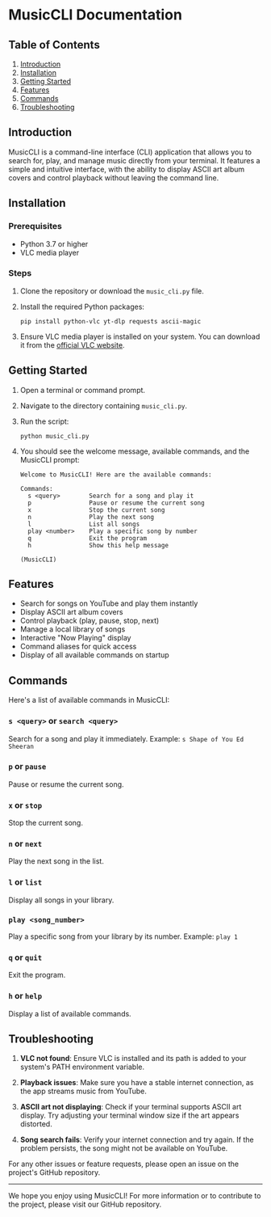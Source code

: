 # MusicCLI Documentation

## Table of Contents
1. [Introduction](#introduction)
2. [Installation](#installation)
3. [Getting Started](#getting-started)
4. [Features](#features)
5. [Commands](#commands)
6. [Troubleshooting](#troubleshooting)

## Introduction

MusicCLI is a command-line interface (CLI) application that allows you to search for, play, and manage music directly from your terminal. It features a simple and intuitive interface, with the ability to display ASCII art album covers and control playback without leaving the command line.

## Installation

### Prerequisites

- Python 3.7 or higher
- VLC media player

### Steps

1. Clone the repository or download the `music_cli.py` file.

2. Install the required Python packages:

   ```
   pip install python-vlc yt-dlp requests ascii-magic
   ```

3. Ensure VLC media player is installed on your system. You can download it from the [official VLC website](https://www.videolan.org/vlc/).

## Getting Started

1. Open a terminal or command prompt.

2. Navigate to the directory containing `music_cli.py`.

3. Run the script:

   ```
   python music_cli.py
   ```

4. You should see the welcome message, available commands, and the MusicCLI prompt:

   ```
   Welcome to MusicCLI! Here are the available commands:

   Commands:
     s <query>        Search for a song and play it
     p                Pause or resume the current song
     x                Stop the current song
     n                Play the next song
     l                List all songs
     play <number>    Play a specific song by number
     q                Exit the program
     h                Show this help message

   (MusicCLI)
   ```

## Features

- Search for songs on YouTube and play them instantly
- Display ASCII art album covers
- Control playback (play, pause, stop, next)
- Manage a local library of songs
- Interactive "Now Playing" display
- Command aliases for quick access
- Display of all available commands on startup

## Commands

Here's a list of available commands in MusicCLI:

### `s <query>` or `search <query>`
Search for a song and play it immediately.
Example: `s Shape of You Ed Sheeran`

### `p` or `pause`
Pause or resume the current song.

### `x` or `stop`
Stop the current song.

### `n` or `next`
Play the next song in the list.

### `l` or `list`
Display all songs in your library.

### `play <song_number>`
Play a specific song from your library by its number.
Example: `play 1`

### `q` or `quit`
Exit the program.

### `h` or `help`
Display a list of available commands.

## Troubleshooting

1. **VLC not found**: Ensure VLC is installed and its path is added to your system's PATH environment variable.

2. **Playback issues**: Make sure you have a stable internet connection, as the app streams music from YouTube.

3. **ASCII art not displaying**: Check if your terminal supports ASCII art display. Try adjusting your terminal window size if the art appears distorted.

4. **Song search fails**: Verify your internet connection and try again. If the problem persists, the song might not be available on YouTube.

For any other issues or feature requests, please open an issue on the project's GitHub repository.

---

We hope you enjoy using MusicCLI! For more information or to contribute to the project, please visit our GitHub repository.